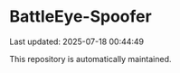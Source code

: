 # BattleEye-Spoofer

Last updated: 2025-07-18 00:44:49

This repository is automatically maintained.
